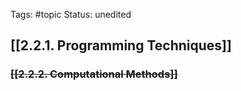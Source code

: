 Tags: #topic
Status: unedited
## [[2.2.1. Programming Techniques]]
### ~~[[2.2.2. Computational Methods]]~~